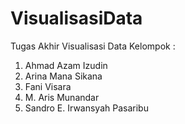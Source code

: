 # VisualisasiData
Tugas Akhir Visualisasi Data
Kelompok :
1. Ahmad Azam Izudin
2. Arina Mana Sikana
3. Fani Visara
4. M. Aris Munandar
5. Sandro E. Irwansyah Pasaribu
